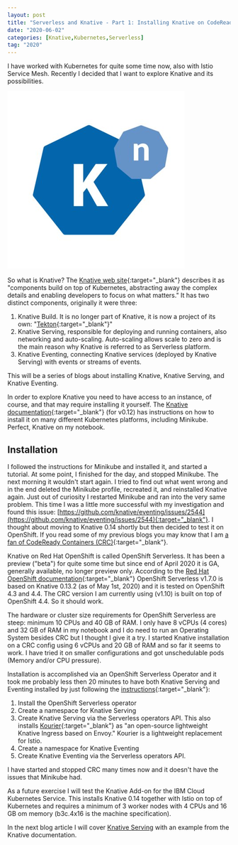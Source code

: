 ```yaml
---
layout: post
title: "Serverless and Knative - Part 1: Installing Knative on CodeReady Containers"
date: "2020-06-02"
categories: [Knative,Kubernetes,Serverless]
tag: "2020"
---
```


I have worked with Kubernetes for quite some time now, also with Istio Service Mesh. Recently I decided that I want to explore Knative and its possibilities.

![Knative logo](/images/2020/06/m5EQknfW_400x400.jpg)

So what is Knative? The [Knative web site](https://knative.dev/){:target="_blank"} describes it as "components build on top of Kubernetes, abstracting away the complex details and enabling developers to focus on what matters." It has two distinct components, originally it were three:

1. Knative Build. It is no longer part of Knative, it is now a project of its own: "[Tekton](https://github.com/tektoncd){:target="_blank"}"
2. Knative Serving, responsible for deploying and running containers, also networking and auto-scaling. Auto-scaling allows scale to zero and is the main reason why Knative is referred to as Serverless platform.
3. Knative Eventing, connecting Knative services (deployed by Knative Serving) with events or streams of events.

This will be a series of blogs about installing Knative, Knative Serving, and Knative Eventing.

In order to explore Knative you need to have access to an instance, of course, and that may require installing it yourself. The [Knative documentation](https://knative.dev/v0.12-docs/install/){:target="_blank"} (for v0.12) has instructions on how to install it on many different Kubernetes platforms, including Minikube. Perfect, Knative on my notebook.

## Installation

I followed the instructions for Minikube and installed it, and started a tutorial. At some point, I finished for the day, and stopped Minikube. The next morning it wouldn't start again. I tried to find out what went wrong and in the end deleted the Minikube profile, recreated it, and reinstalled Knative again. Just out of curiosity I restarted Minikube and ran into the very same problem. This time I was a little more successful with my investigation and found this issue: [https://github.com/knative/eventing/issues/2544](https://github.com/knative/eventing/issues/2544){:target="_blank"}. I thought about moving to Knative 0.14 shortly but then decided to test it on OpenShift. If you read some of my previous blogs you may know that I am [a fan of CodeReady Containers (CRC)](https://haralduebele.github.io/2019/09/13/red-hat-openshift-4-on-your-laptop/){:target="_blank"}.

Knative on Red Hat OpenShift is called OpenShift Serverless. It has been a preview ("beta") for quite some time but since end of April 2020 it is GA, generally available, no longer preview only. According to the [Red Hat OpenShift documentation](https://access.redhat.com/articles/4912821){:target="_blank"} OpenShift Serverless v1.7.0 is based on Knative 0.13.2 (as of May 1st, 2020) and it is tested on OpenShift 4.3 and 4.4. The CRC version I am currently using (v1.10) is built on top of OpenShift 4.4. So it should work.

The hardware or cluster size requirements for OpenShift Serverless are steep: minimum 10 CPUs and 40 GB of RAM. I only have 8 vCPUs (4 cores) and 32 GB of RAM in my notebook and I do need to run an Operating System besides CRC but I thought I give it a try. I started Knative installation on a CRC config using 6 vCPUs and 20 GB of RAM and so far it seems to work. I have tried it on smaller configurations and got unschedulable pods (Memory and/or CPU pressure).

Installation is accomplished via an OpenShift Serverless Operator and it took me probably less then 20 minutes to have both Knative Serving and Eventing installed by just following the [instructions](https://access.redhat.com/documentation/en-us/openshift_container_platform/4.4/html/serverless_applications/installing-openshift-serverless-1){:target="_blank"}:

1. Install the OpenShift Serverless operator
2. Create a namespace for Knative Serving
3. Create Knative Serving via the Serverless operators API. This also installs [Kourier](https://github.com/knative/net-kourier){:target="_blank"} as "an open-source lightweight Knative Ingress based on Envoy." Kourier is a lightweight replacement for Istio.
4. Create a namespace for Knative Eventing
5. Create Knative Eventing via the Serverless operators API.

I have started and stopped CRC many times now and it doesn't have the issues that Minikube had.

As a future exercise I will test the Knative Add-on for the IBM Cloud Kubernetes Service. This installs Knative 0.14 together with Istio on top of Kubernetes and requires a minimum of 3 worker nodes with 4 CPUs and 16 GB om memory (b3c.4x16 is the machine specification).

In the next blog article I will cover [Knative Serving](https://haralduebele.github.io/2020/06/03/serverless-and-knative-part-2-knative-serving/) with an example from the Knative documentation.
